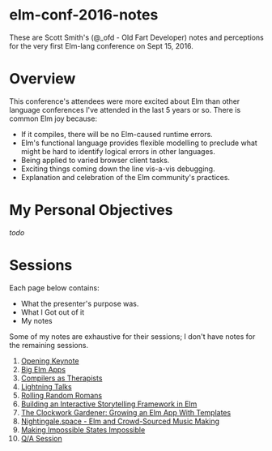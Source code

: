 # elm-conf-2016-notes

These are Scott Smith's (@_ofd - Old Fart Developer) notes and perceptions 
for the very first Elm-lang conference on Sept 15, 2016.

# Overview

This conference's attendees were more excited about Elm than other language 
conferences I've attended in the last 5 years or so.  There is common Elm 
joy because:

* If it compiles, there will be no Elm-caused runtime errors.
* Elm's functional language provides flexible modelling to preclude what 
might be hard to identify logical errors in other languages.
* Being applied to varied browser client tasks.
* Exciting things coming down the line vis-a-vis debugging.
* Explanation and celebration of the Elm community's practices.

# My Personal Objectives

*todo*

# Sessions

Each page below contains:

* What the presenter's purpose was.
* What I Got out of it
* My notes

Some of my notes are exhaustive for their sessions; I don't have notes for 
the remaining sessions.

1. [Opening Keynote](OpeningKeynote.md)
1. [Big Elm Apps](BigElmApps.md)
1. [Compilers as Therapists](CompilersAsTherapists.md)
1. [Lightning Talks](LightningTalks.md)
1. [Rolling Random Romans](RollingRandomRomans.md)
1. [Building an Interactive Storytelling Framework in Elm](BuildingAnInteractiveStorytellingFrameworkInElm.md)
1. [The Clockwork Gardener: Growing an Elm App With Templates](TheClockworkGardenerGrowingAnElmAppWithTemplates.md)
1. [Nightingale.space - Elm and Crowd-Sourced Music Making](Nightingale.spaceElmAndCrowdSourcedMusicMaking.md)
1. [Making Impossible States Impossible](MakingImpossibleStatesImpossible.md)
1. [Q/A Session](QaSession.md)


